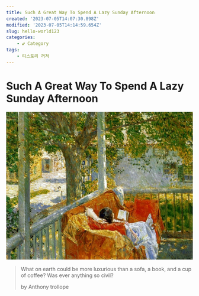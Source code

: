 ```yaml
---
title: Such A Great Way To Spend A Lazy Sunday Afternoon
created: '2023-07-05T14:07:30.898Z'
modified: '2023-07-05T14:14:59.654Z'
slug: hello-world123
categories:
    - 💕 Category
tags:
    - 티스토리 꺼져
---
```


# Such A Great Way To Spend A Lazy Sunday Afternoon
![image](./down1.jpg)
> What on earth could be more luxurious than a sofa, a book, and a cup of coffee? Was ever anything so civil?
>
> by Anthony trollope
